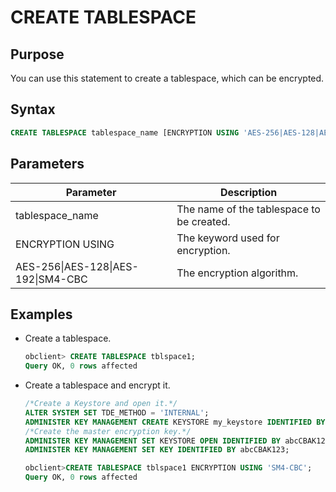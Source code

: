 # CREATE TABLESPACE

## Purpose

You can use this statement to create a tablespace, which can be encrypted.

## Syntax

```sql
CREATE TABLESPACE tablespace_name [ENCRYPTION USING 'AES-256|AES-128|AES-192|SM4-CBC']
```

## Parameters

| Parameter | Description |
|------------------------------------|-------------------------|
| tablespace_name | The name of the tablespace to be created.  |
| ENCRYPTION USING | The keyword used for encryption.  |
| AES-256\|AES-128\|AES-192\|SM4-CBC | The encryption algorithm.  |

## Examples

* Create a tablespace.

   ```sql
   obclient> CREATE TABLESPACE tblspace1;
   Query OK, 0 rows affected
   ```

* Create a tablespace and encrypt it.

   ```sql
   /*Create a Keystore and open it.*/
   ALTER SYSTEM SET TDE_METHOD = 'INTERNAL';
   ADMINISTER KEY MANAGEMENT CREATE KEYSTORE my_keystore IDENTIFIED BY abcCBAK123;
   /*Create the master encryption key.*/
   ADMINISTER KEY MANAGEMENT SET KEYSTORE OPEN IDENTIFIED BY abcCBAK123;
   ADMINISTER KEY MANAGEMENT SET KEY IDENTIFIED BY abcCBAK123;

   obclient>CREATE TABLESPACE tblspace1 ENCRYPTION USING 'SM4-CBC';
   Query OK, 0 rows affected
   ```

